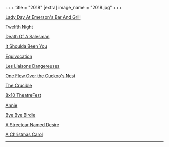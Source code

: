 +++
title = "2018"
[extra]
image_name = "2018.jpg"
+++

[Lady Day At Emerson's Bar And Grill](http://weathervaneplayhouse.com)

[Twelfth Night](https://www.rubbercitytheatre.com/)

[Death Of A Salesman](https://www.thebrecksvilletheatre.org)

[It Shoulda Been You](http://weathervaneplayhouse.com)

[Equivocation](https://www.rubbercitytheatre.com/)

[Les Liaisons Dangereuses](http://weathervaneplayhouse.com)

[One Flew Over the Cuckoo's Nest](https://thewrp.org)

[The Crucible ](https://www.rubbercitytheatre.com/)

[8x10 TheatreFest](http://weathervaneplayhouse.com)

[Annie](https://www.rubbercitytheatre.com/)

[Bye Bye Birdie](http://weathervaneplayhouse.com)

[A Streetcar Named Desire](https://www.rubbercitytheatre.com/)

[A Christmas Carol](https://www.rubbercitytheatre.com/)
<hr>
